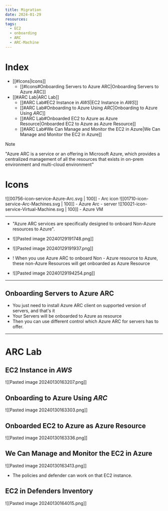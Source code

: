 ```yaml
---
title: Migration
date: 2024-01-29
resources: 
tags:
  - EC2
  - onboarding
  - ARC
  - ARC-Machine
---
```


# Index

- [[#Icons|Icons]]
	- [[#Icons#Onboarding Servers to Azure ARC|Onboarding Servers to Azure ARC]]
- [[#ARC Lab|ARC Lab]]
	- [[#ARC Lab#EC2 Instance in *AWS*|EC2 Instance in *AWS*]]
	- [[#ARC Lab#Onboarding to Azure Using *ARC*|Onboarding to Azure Using *ARC*]]
	- [[#ARC Lab#Onboarded EC2 to Azure as Azure Resource|Onboarded EC2 to Azure as Azure Resource]]
	- [[#ARC Lab#We Can Manage and Monitor the EC2 in Azure|We Can Manage and Monitor the EC2 in Azure]]


> [!note] 
> "Azure ARC is a service or an offering in Microsoft Azure, which provides a centralized management of all the resources that exists in on-prem environment and multi-cloud environment"

# Icons

![[00756-icon-service-Azure-Arc.svg | 100]] - Arc icon  ![[01710-icon-service-Arc-Machines.svg | 100]] - Azure Arc - server ![[10021-icon-service-Virtual-Machine.svg | 100]] - Azure VM

---

- "Azure ARC services are specifically designed to onboard Non-Azure resources to Azure".
- ![[Pasted image 20240129191748.png]]

- ![[Pasted image 20240129191937.png]]

- ! When you use Azure ARC to onboard Non - Azure resource to Azure, these non-Azure Resources will get onboarded as Azure Resource
- ![[Pasted image 20240129194254.png]]

---
## Onboarding Servers to Azure ARC

- You just need to install Azure ARC client on supported version of servers, and that's it
- Your Servers will be onboarded to Azure as resource
- Then you can use different control which Azure ARC for servers has to offer.
---
# ARC Lab

## EC2 Instance in *AWS*

![[Pasted image 20240130163207.png]]
## Onboarding to Azure Using *ARC*

![[Pasted image 20240130163303.png]]
## Onboarded EC2 to Azure as Azure Resource

![[Pasted image 20240130163336.png]]

## We Can Manage and Monitor the EC2 in Azure

![[Pasted image 20240130163413.png]]

- The policies and defender can work on that EC2 instance.

## EC2 in Defenders Inventory

![[Pasted image 20240130164015.png]]